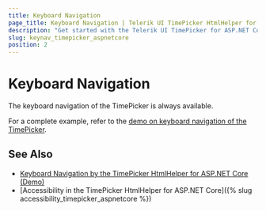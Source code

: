 ```yaml
---
title: Keyboard Navigation
page_title: Keyboard Navigation | Telerik UI TimePicker HtmlHelper for ASP.NET Core
description: "Get started with the Telerik UI TimePicker for ASP.NET Core and learn about the accessibility support it provides through its keyboard navigation functionality."
slug: keynav_timepicker_aspnetcore
position: 2
---
```


# Keyboard Navigation

The keyboard navigation of the TimePicker is always available.

For a complete example, refer to the [demo on keyboard navigation of the TimePicker](https://demos.telerik.com/aspnet-core/timepicker/keyboard-navigation).

## See Also

* [Keyboard Navigation by the TimePicker HtmlHelper for ASP.NET Core (Demo)](https://demos.telerik.com/aspnet-core/timepicker/keyboard-navigation)
* [Accessibility in the TimePicker HtmlHelper for ASP.NET Core]({% slug accessibility_timepicker_aspnetcore %})

